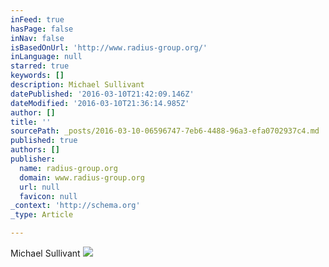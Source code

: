 ```yaml
---
inFeed: true
hasPage: false
inNav: false
isBasedOnUrl: 'http://www.radius-group.org/'
inLanguage: null
starred: true
keywords: []
description: Michael Sullivant
datePublished: '2016-03-10T21:42:09.146Z'
dateModified: '2016-03-10T21:36:14.985Z'
author: []
title: ''
sourcePath: _posts/2016-03-10-06596747-7eb6-4488-96a3-efa0702937c4.md
published: true
authors: []
publisher:
  name: radius-group.org
  domain: www.radius-group.org
  url: null
  favicon: null
_context: 'http://schema.org'
_type: Article

---
```

Michael Sullivant
![](http://www.radius-group.org/uploads/2/3/1/5/23152932/5665232.png)